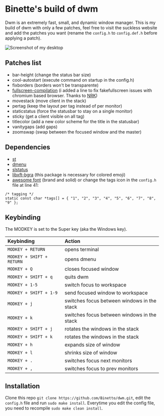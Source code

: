 # Binette's build of dwm

Dwm is an extremely fast, small, and dynamic window manager. This is my build of dwm with only a few patches, feel free to visit the suckless website and add the patches you want (rename the `config.h` to `config.def.h` before applying a patch). 

![Screenshot of my desktop](https://raw.githubusercontent.com/Binetto/dwm/master/screenshot.png)

## Patches list
+ bar-height (change the status bar size)
+ cool-autostart (execute command on startup in the config.h)
+ fixborders (borders won't be transparente)
+ [fullscreen-compilation](https://github.com/paniash/dwm/blob/master/patches/dwm-fullscreen-compilation-6.2.diff) (i added a line to fix fakefullscreen issues with chromium based browser. Thanks to [NRK](https://github.com/N-R-K))
+ movestack (move client in the stack)
+ pertag (keep the layout per tag instead of per monitor)
+ staticstatus (force the statusbar to stay on a single monitor)
+ sticky (get a client visible on all tag)
+ titlecolor (add a new color scheme for the title in the statusbar)
+ vanitygaps (add gaps)
+ zoomswap (swap between the focused window and the master)

## Dependencies
+ [st](https://st.suckless.org/)
+ [dmenu](https://tools.suckless.org/dmenu/)
+ [slstatus](https://tools.suckless.org/slstatus/)
+ [libxft-bgra](https://aur.archlinux.org/packages/libxft-bgra/) (this package is necessary for colored emoji)
+ [awesome font](https://fontawesome.com/how-to-use/on-the-desktop/setup/getting-started) (brand and solid) 
or change the tags icon in the `config.h` file at line 41:
``` 
/* tagging */
static const char *tags[] = { "1", "2", "3", "4", "5", "6", "7", "8", "9" }; 
```

## Keybinding
The MODKEY is set to the Super key (aka the Windows key).

| Keybinding | Action |
| :--- | :--- |
| `MODKEY + RETURN` | opens terminal |
| `MODKEY + SHIFT + RETURN` | opens dmenu |
| `MODKEY + Q` | closes focused window |
| `MODKEY + SHIFT + q` | quits dwm |
| `MODKEY + 1-5` | switch focus to workspace |
| `MODKEY + SHIFT + 1-9` | send focused window to workspace |
| `MODKEY + j` | switches focus between windows in the stack |
| `MODKEY + k` | switches focus between windows in the stack |
| `MODKEY + SHIFT + j` | rotates the windows in the stack |
| `MODKEY + SHIFT + k` | rotates the windows in the stack |
| `MODKEY + h` | expands size of window |
| `MODKEY + l` | shrinks size of window |
| `MODKEY + .` | switches focus next monitors |
| `MODKEY + ,` | switches focus to prev monitors |

## Installation
Clone this repo `git clone https://github.com/Binetto/dwm.git`, edit the `config.h` file and run `sudo make install`.
Everytime you edit the config file, you need to recompile `sudo make clean install`.
